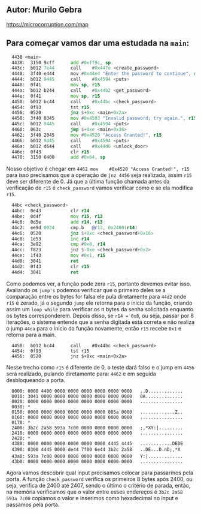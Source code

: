 ## Autor: Murilo Gebra

https://microcorruption.com/map

Para começar vamos dar uma estudada na `main`:
--------------------------------------------------
```asm
  4438 <main>
  4438:  3150 9cff      add	#0xff9c, sp.
  443c:  b012 7e44      call	#0x447e <create_password>
  4440:  3f40 e444      mov	#0x44e4 "Enter the password to continue", r15
  4444:  b012 9445      call	#0x4594 <puts>
  4448:  0f41           mov	sp, r15
  444a:  b012 b244      call	#0x44b2 <get_password>
  444e:  0f41           mov	sp, r15
  4450:  b012 bc44      call	#0x44bc <check_password>
  4454:  0f93           tst	r15
  4456:  0520           jnz	$+0xc <main+0x2a>
  4458:  3f40 0345      mov	#0x4503 "Invalid password; try again.", r15
  445c:  b012 9445      call	#0x4594 <puts>
  4460:  063c           jmp	$+0xe <main+0x36>
  4462:  3f40 2045      mov	#0x4520 "Access Granted!", r15
  4466:  b012 9445      call	#0x4594 <puts>
  446a:  b012 d644      call	#0x44d6 <unlock_door>
  446e:  0f43           clr	r15
  4470:  3150 6400      add	#0x64, sp
```

Nosso objetivo é chegar em `4462 mov	#0x4520 "Access Granted!", r15` para isso precisamos que a operação de `jnz 4456` seja realizada, assim `r15` deve ser diferente de 0. Já que a última função chamada antes da verificação de `r15` é `check_password` vamos verificar como e se ela modifica `r15`.

```asm
  44bc <check_password>
  44bc:  0e43           clr	r14
  44be:  0d4f           mov	r15, r13
  44c0:  0d5e           add	r14, r13
  44c2:  ee9d 0024      cmp.b	@r13, 0x2400(r14)
  44c6:  0520           jnz	$+0xc <check_password+0x16>
  44c8:  1e53           inc	r14
  44ca:  3e92           cmp	#0x8, r14
  44cc:  f823           jnz	$-0xe <check_password+0x2>
  44ce:  1f43           mov	#0x1, r15
  44d0:  3041           ret
  44d2:  0f43           clr	r15
  44d4:  3041           ret
```

Como podemos ver, a função pode zera `r15`, portanto devemos evitar isso. Avaliando os `jump's` podemos verificar que o primeiro deles se a comparação entre os bytes for falsa ele pula diretamente para `44d2` onde `r15` é zerado, já o segundo `jump` ele retorna para o inicio da função, criando assim um `loop while` para verificar os n bytes da senha solicitada enquanto os bytes corresponderem. Depois disso, se `r14 = 0x8`, ou seja, passar por 8 iterações, o sistema entende que a senha digitada está correta e não realiza o jump `44ca` para o inicio da função novamente, então `r15` recebe `0x1` e retorna para a main.

```
  4450:  b012 bc44      call	#0x44bc <check_password>
  4454:  0f93           tst	r15
  4456:  0520           jnz	$+0xc <main+0x2a>
```

Nesse trecho como `r15` é diferente de 0, o teste dará falso e o jump em `4456` será realizado, pulando diretamente para:
`4462` e em seguida desbloqueando a porta.

```
  0000: 0000 4400 0000 0000 0000 0000 0000 0000   ..D.............
  0010: 3041 0000 0000 0000 0000 0000 0000 0000   0A..............
  0020: 0000 0000 0000 0000 0000 0000 0000 0000   ................
  0030: *  
  0150: 0000 0000 0000 0000 0000 0000 085a 0000   .............Z..
  0160: 0000 0000 0000 0000 0000 0000 0000 0000   ................
  0170: *  
  2400: 3b2c 2a58 593a 7c00 0000 0000 0000 0000   ;,*XY:|.........
  2410: 0000 0000 0000 0000 0000 0000 0000 0000   ................
  2420: *  
  4380: 0000 0000 0000 0000 0000 0000 4445 4445   ............DEDE
  4390: 0300 4445 0000 de44 7f00 6e44 3b2c 2a58   ..DE...D.nD;,*X
  43a0: 593a 7c00 0000 0000 0000 0000 0000 0000   Y:|.............
  43b0: 0000 0000 0000 0000 0000 0000 0000 0000   ................
```
Agora vamos descobrir qual input precisamos colocar para passarmos pela porta.
A função `check_password` verifica os primeiros 8 bytes após 2400, ou seja, verifica de 2400 até 2407, sendo o último o critério de parada, então, na memória verificamos que o valor entre esses endereços é `3b2c 2a58 593a 7c00` copiamos o valor e inserimos como hexadecimal no input e passamos pela porta.
